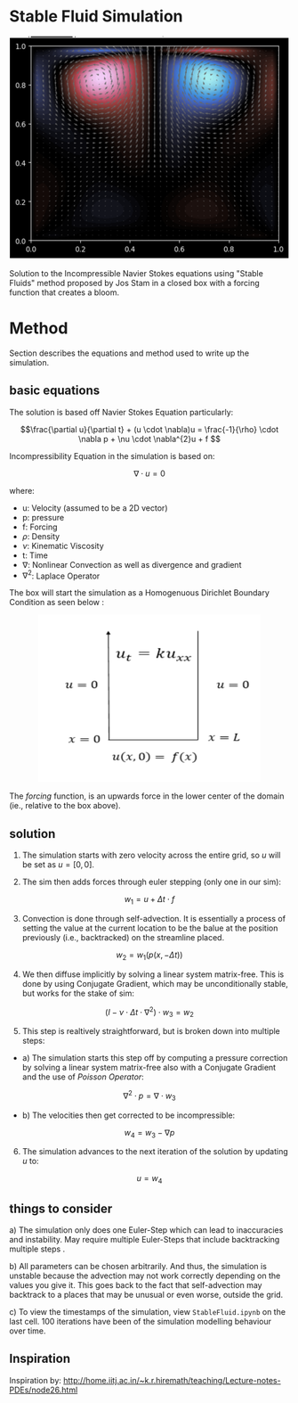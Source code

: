 
# Stable Fluid Simulation

<div align="center">
  <img src="./Content/image.png" width="600" height="400" />
</div>


Solution to the Incompressible Navier Stokes equations using "Stable Fluids" method proposed by Jos Stam in a closed box with a forcing function that creates a bloom. 



# Method
Section describes the equations and method used to write up the simulation. 


## basic equations

The solution is based off Navier Stokes Equation particularly:

$$\frac{\partial u}{\partial t} + (u \cdot \nabla)u = \frac{-1}{\rho} \cdot \nabla p + \nu \cdot \nabla^{2}u + f $$

Incompressibility Equation in the simulation is based on:

$$\nabla \cdot u = 0 $$ 

where:
 - u: Velocity (assumed to be a 2D vector)
 - p: pressure
 - f: Forcing
 - $\rho$: Density 
 - $\nu$: Kinematic Viscosity 
 - t: Time
 - $\nabla$: Nonlinear Convection as well as divergence and gradient
 - $\nabla^{2}$: Laplace Operator 


 The box will start the simulation as a Homogenuous Dirichlet Boundary Condition as seen below : 

<div align="center">
  <img src="./Content/image2.png" width="400" height="300" />
</div>


The *forcing* function, is an upwards force in the lower center of the domain (ie., relative to the box above). 

## solution

1) The simulation starts with zero velocity across the entire grid, so $u$ will be set as $u=[0, 0]$. 

2) The sim then adds forces through euler stepping (only one in our sim):

$$w_{1} = u + \Delta t \cdot f$$

3) Convection is done through self-advection. It is essentially a process of setting the value at the current location to be the balue at the position previously (i.e., backtracked) on the streamline placed.

$$w_{2} = w_{1}(p(x, -\Delta t)) $$

4) We then diffuse implicitly by solving a linear system matrix-free. This is done by using Conjugate Gradient, which may be unconditionally stable, but works for the stake of sim:

$$ (I - \nu \cdot \Delta t \cdot \nabla^{2})\cdot w_{3} = w_{2}$$

5) This step is realtively straightforward, but is broken down into multiple steps:
- a) The simulation starts this step off by computing a pressure correction by solving a linear system matrix-free also with a Conjugate Gradient and the use of *Poisson Operator*:

$$\nabla^{2} \cdot p = \nabla \cdot w_{3}$$

- b) The velocities then get corrected to be incompressible: 

$$w_{4} = w_{3} - \nabla p$$

6) The simulation advances to the next iteration of the solution by updating $u$ to:

$$u=w_{4}$$

## things to consider

a) The simulation only does one Euler-Step which can lead to inaccuracies and instability. May require multiple Euler-Steps that include backtracking multiple steps .

b) All parameters can be chosen arbitrarily. And thus, the simulation is unstable because the advection may not work correctly depending on the values you give it. This goes back to the fact that self-advection may backtrack to a places that may be unusual or even worse, outside the grid. 

c) To view the timestamps of the simulation, view `StableFluid.ipynb` on the last cell. 100 iterations have been of the simulation modelling behaviour over time.


## Inspiration

Inspiration by: http://home.iitj.ac.in/~k.r.hiremath/teaching/Lecture-notes-PDEs/node26.html 